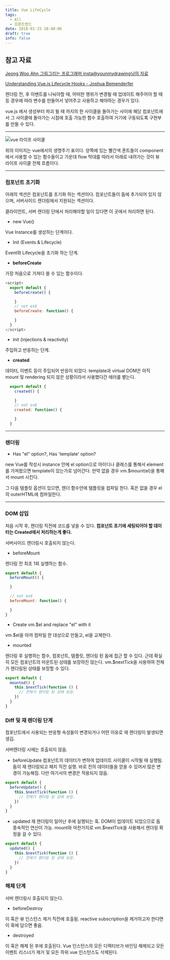 ```yaml
---
title: Vue LifeCycle
tags:
  - All
  - 프론트엔드
date: 2018-01-15 18:40:06
draft: true
info: false
---
```


## 참고 자료

[Jeong Woo Ahn 그림그리는 프로그래머 insta@younmydrawing님의 자료](https://medium.com/witinweb/vue-js-%EB%9D%BC%EC%9D%B4%ED%94%84%EC%82%AC%EC%9D%B4%ED%81%B4-%EC%9D%B4%ED%95%B4%ED%95%98%EA%B8%B0-7780cdd97dd4)

[Understanding Vue.js Lifecycle Hooks - Joshua Bemenderfer](https://alligator.io/vuejs/component-lifecycle/)

렌더링 전, 후 이벤트를 나눠야할 때, 어떠한 행위가 변경될 때 업데이트 해주어야 할 때 등
경우에 따라 변수를 만들어서 넣어주고 사용하고 해야하는 경우가 있다.

vue.js 에서 생성부터 파괴 될 때 까지의 한 사이클을 돌아가는 사이에
해당 컴포넌트에서 그 사이클에 돌아가는 시점에 호출 가능한 함수 호출하여 거기에 구동되도록 구현부를 만들 수 있다.

---

![vue 라이프 사이클](https://kr.vuejs.org/images/lifecycle.png)

위의 이미지는 vue에서의 생명주기 표이다. 양쪽에 있는 빨간색 폰트들이 component에서 사용할 수 있는 함수들이고 가운데 flow 막대를 따라서 아래로 내려가는 것이 뷰 라이프 사이클 전체 흐름이다.

---

### 컴포넌트 초기화

아래의 섹션은 컴포넌트를 초기화 하는 섹션이다. 컴포넌트들이 돔에 추가되어 있지 않으며, 서버사이드 렌더링에서 지원되는 섹션이다.

클라이언트, 서버 렌더링 단에서 처리해야할 일이 있다면 이 곳에서 처리하면 된다.

- new Vue()

Vue Instance를 생성하는 단계이다.

- Init (Events & Lifecycle)

Event와 Lifecycle을 초기화 하는 단계.

- **beforeCreate**

가장 처음으로 가져다 쓸 수 있는 함수이다.

```javascript {numberLines}
<script>
  export default {
    beforeCreate() {

    }
    // not es6
    beforeCreate: function() {

    }
  }
</script>
```

- Init (injections & reactivity)

주입하고 반응하는 단계.

- **created**

데이터, 이벤트 등이 주입되어 반응이 되었다.
template과 virtual DOM은 아직 mount 및 rendering 되지 않은 상황이라서 사용했다간 에러를 뱉는다.

```javascript {numberLines}
  export default {
    created() {

    }
    // not es6
    created: function() {

    }
  }
```

---

### 렌더링

- Has "el" option?, Has 'template' option?

new Vue를 작성시 instance 안에 el option으로 아이디나 클래스를 통해서 element를 가져왔으면 template이 있는가로 넘어간다.
만약 없을 경우 vm.$mount(el)을 통해서 mount 시킨다.

그 다음 템플릿 옵션이 있으면, 렌더 함수안에 템플릿을 컴파일 한다.
혹은 없을 경우 el의 outerHTML에 컴파일한다.

---

### DOM 삽입

처음 시작 후, 렌더링 직전에 코드를 넣을 수 있다.
**컴포넌트 초기에 세팅되어야 할 데이터는 Created에서 처리하는게 좋다.**

서버사이드 렌더링시 호출되지 않는다.

- beforeMount

렌더링 전 최초 1회 실행하는 함수.

```javascript {numberLines}
export default {
  beforeMount() {

  }

  // not es6
  beforeMount: function() {

  }
}
```

- Create vm.$el and replace "el" with it

vm.$el을 아까 컴파일 한 대상으로 만들고, el을 교체한다.

- mounted

렌더링 후 실행하는 함수, 컴포넌트, 템플릿, 렌더링 된 돔에 접근 할 수 있다. 근데 확실히 모든 컴포넌트의 마운트된 상태를 보장하진 않는다. vm.$nextTick을 사용하여 전체가 렌더링된 상태를 보장할 수 있다.

```javascript {numberLines}
export default {
  mounted() {
    this.$nextTick(function () {
      // 전체가 렌더링 된 상태 보장.
    })
  }
}
```

### Diff 및 재 렌더링 단계

컴포넌트에서 사용되는 반응형 속성들이 변경되거나 어떤 이유로 재 렌더링이 발생되면 생김.

서버렌더링 시에는 호출되지 않음.

- beforeUpdate
  컴포넌트의 데이터가 변하여 업데이트 사이클이 시작될 때 실행됨.
  돔이 재 렌더링되고 패치 직전 실행. 바로 전의 데이터들을 얻을 수 있어서 많은 변경이 가능해짐. 다만 여기서의 변경은 적용되지 않음.

```javascript {numberLines}
export default {
  beforeUpdate() {
    this.$nextTick(function () {
      // 전체가 렌더링 된 상태 보장.
    })
  }
}
```

- updated
  재 렌더링이 일어난 후에 실행되는 훅.
  DOM이 업데이트 되었으므로 돔 종속적인 연산이 가능.
  mount와 마찬가지로 vm.$nextTick을 사용해서 렌더링 확정을 걸 수 있다.

```javascript {numberLines}
export default {
  updated() {
    this.$nextTick(function () {
      // 전체가 렌더링 된 상태 보장.
    })
  }
}
```

### 해체 단계

서버 렌더링시 호출되지 않는다.

- beforeDestroy

이 훅은 뷰 인스턴스 제거 직전에 호출됨.
reactive subscription을 제거하고자 한다면 이 훅에 담으면 좋음.

- destroyed

이 훅은 해체 된 후에 호출된다. Vue 인스턴스의 모든 디렉티브가 바인딩 해제되고 모든 이벤트 리스너가 제거 및 모든 하위 vue 인스턴스도 삭제된다.
